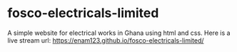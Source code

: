 # fosco-electricals-limited
A simple website for electrical works in Ghana using html and css.
Here is a live stream url: https://enam123.github.io/fosco-electricals-limited/
